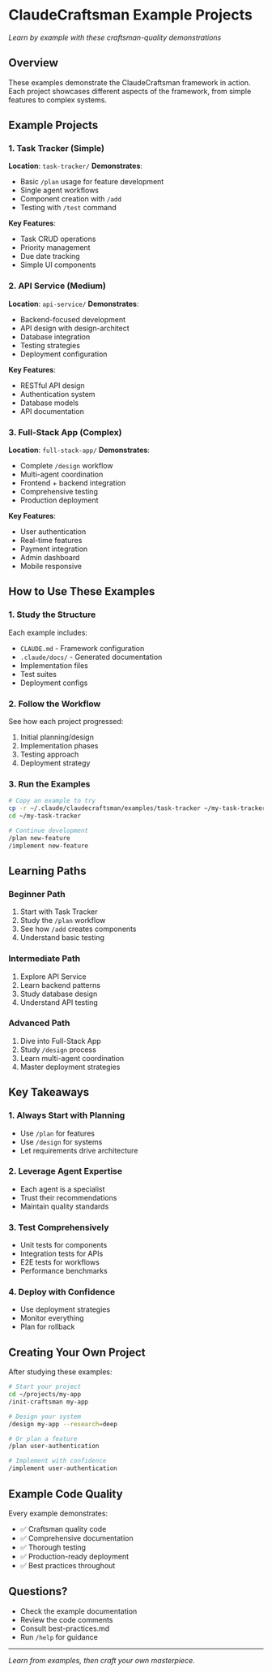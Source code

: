 # ClaudeCraftsman Example Projects
*Learn by example with these craftsman-quality demonstrations*

## Overview

These examples demonstrate the ClaudeCraftsman framework in action. Each project showcases different aspects of the framework, from simple features to complex systems.

## Example Projects

### 1. Task Tracker (Simple)
**Location**: `task-tracker/`
**Demonstrates**:
- Basic `/plan` usage for feature development
- Single agent workflows
- Component creation with `/add`
- Testing with `/test` command

**Key Features**:
- Task CRUD operations
- Priority management
- Due date tracking
- Simple UI components

### 2. API Service (Medium)
**Location**: `api-service/`
**Demonstrates**:
- Backend-focused development
- API design with design-architect
- Database integration
- Testing strategies
- Deployment configuration

**Key Features**:
- RESTful API design
- Authentication system
- Database models
- API documentation

### 3. Full-Stack App (Complex)
**Location**: `full-stack-app/`
**Demonstrates**:
- Complete `/design` workflow
- Multi-agent coordination
- Frontend + backend integration
- Comprehensive testing
- Production deployment

**Key Features**:
- User authentication
- Real-time features
- Payment integration
- Admin dashboard
- Mobile responsive

## How to Use These Examples

### 1. Study the Structure
Each example includes:
- `CLAUDE.md` - Framework configuration
- `.claude/docs/` - Generated documentation
- Implementation files
- Test suites
- Deployment configs

### 2. Follow the Workflow
See how each project progressed:
1. Initial planning/design
2. Implementation phases
3. Testing approach
4. Deployment strategy

### 3. Run the Examples
```bash
# Copy an example to try
cp -r ~/.claude/claudecraftsman/examples/task-tracker ~/my-task-tracker
cd ~/my-task-tracker

# Continue development
/plan new-feature
/implement new-feature
```

## Learning Paths

### Beginner Path
1. Start with Task Tracker
2. Study the `/plan` workflow
3. See how `/add` creates components
4. Understand basic testing

### Intermediate Path
1. Explore API Service
2. Learn backend patterns
3. Study database design
4. Understand API testing

### Advanced Path
1. Dive into Full-Stack App
2. Study `/design` process
3. Learn multi-agent coordination
4. Master deployment strategies

## Key Takeaways

### 1. Always Start with Planning
- Use `/plan` for features
- Use `/design` for systems
- Let requirements drive architecture

### 2. Leverage Agent Expertise
- Each agent is a specialist
- Trust their recommendations
- Maintain quality standards

### 3. Test Comprehensively
- Unit tests for components
- Integration tests for APIs
- E2E tests for workflows
- Performance benchmarks

### 4. Deploy with Confidence
- Use deployment strategies
- Monitor everything
- Plan for rollback

## Creating Your Own Project

After studying these examples:

```bash
# Start your project
cd ~/projects/my-app
/init-craftsman my-app

# Design your system
/design my-app --research=deep

# Or plan a feature
/plan user-authentication

# Implement with confidence
/implement user-authentication
```

## Example Code Quality

Every example demonstrates:
- ✅ Craftsman quality code
- ✅ Comprehensive documentation
- ✅ Thorough testing
- ✅ Production-ready deployment
- ✅ Best practices throughout

## Questions?

- Check the example documentation
- Review the code comments
- Consult best-practices.md
- Run `/help` for guidance

---

*Learn from examples, then craft your own masterpiece.*
